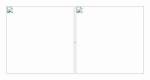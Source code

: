 <!--
**snowmobile2004/snowmobile2004** is a ✨ _special_ ✨ repository because its `README.md` (this file) appears on your GitHub profile.
-->
<a href="https://github.com/snowmobile2004/github-readme-stats">
  <img height=182 align="center" src="https://github-stats.snowlab.tech/api?username=snowmobile2004&include_all_commits=true&show_icons=true&hide_rank=true&?count_private=true&hide=prs,issues,contribs&theme=dark#gh-dark-mode-only"/>
</a>
<a href="https://github.com/snowmobile2004/github-readme-stats">
  <img height=182 align="center" src="https://github-stats.snowlab.tech/api/top-langs/?username=snowmobile2004&hide=javascript,go,jinja&show_icons=true&card_width=320&layout=donut&exclude_repo=monitoring-dashboard,matrix-deploy,watchtower,tanzu&theme=dark#gh-dark-mode-only"/>
</a>
